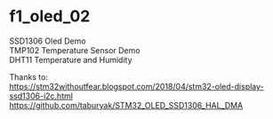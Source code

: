 # f1_oled_02
SSD1306 Oled Demo<br>
TMP102 Temperature Sensor Demo<br>
DHT11 Temperature and Humidity<br>

Thanks to:<br>
https://stm32withoutfear.blogspot.com/2018/04/stm32-oled-display-ssd1306-i2c.html 
<br>
https://github.com/taburyak/STM32_OLED_SSD1306_HAL_DMA
